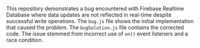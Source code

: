 This repository demonstrates a bug encountered with Firebase Realtime Database where data updates are not reflected in real-time despite successful write operations. The `bug.js` file shows the initial implementation that caused the problem. The `bugSolution.js` file contains the corrected code.  The issue stemmed from incorrect use of `on()` event listeners and a race condition.
